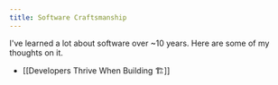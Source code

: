 ```yaml
---  
title: Software Craftsmanship  
---
```

I've learned a lot about software over ~10 years. Here are some of my thoughts on it. 

- [[Developers Thrive When Building 🏗]]
